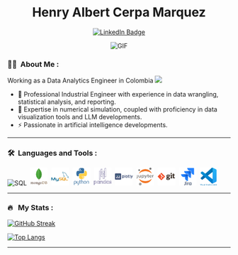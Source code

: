 <h1 align="center">Henry Albert Cerpa Marquez</h1>
<p align="center"><a href="https://www.linkedin.com/in/henrycerpam"><img src="https://img.shields.io/badge/LinkedIn-blue?style=for-the-badge&logo=linkedin&logoColor=white" alt="LinkedIn Badge"></a>
<p align="center">
    <img src="https://github.com/henrycerpam/data/blob/main/giphy.gif" alt="GIF" style="max-width: 100%; height: auto;">
</p>

### :woman_technologist: &nbsp;About Me :

Working as a Data Analytics Engineer in Colombia <img src="https://upload.wikimedia.org/wikipedia/commons/thumb/2/21/Flag_of_Colombia.svg/800px-Flag_of_Colombia.svg.png" width="20">

- 🔭 Professional Industrial Engineer with experience in data wrangling, statistical analysis, and reporting.
- 🌱 Expertise in numerical simulation, coupled with proficiency in data visualization tools and LLM developments.
- ⚡ Passionate in artificial intelligence developments.

---

### 🛠 &nbsp;Languages and Tools :

<p>
    <img src="https://c0.klipartz.com/pngpicture/28/601/gratis-png-ilustracion-del-logotipo-de-sql-base-de-datos-de-microsoft-sql-azure-servidor-de-microsoft-sql-base-de-datos-thumbnail.png" title="SQL"  alt="SQL" width="40" height="40"/>&nbsp;
    <img src="https://github.com/devicons/devicon/blob/master/icons/mongodb/mongodb-original-wordmark.svg" title="Mongo DB"  alt="Mongo DB" width="40" height="40"/>&nbsp;
    <img src="https://github.com/devicons/devicon/blob/master/icons/mysql/mysql-original-wordmark.svg" title="MySQL"  alt="MySQL" width="40" height="40"/>&nbsp;
    <img src="https://github.com/devicons/devicon/blob/master/icons/python/python-original-wordmark.svg" title="Python" **alt="Python" width="40" height="40"/>&nbsp;
    <img src="https://github.com/devicons/devicon/blob/master/icons/pandas/pandas-line-wordmark.svg" title="Pandas"  alt="Pandas" width="40" height="40"/>&nbsp;
    <img src="https://github.com/devicons/devicon/blob/master/icons/plotly/plotly-original-wordmark.svg" title="Plotly"  alt="Plotly" width="40" height="40"/>&nbsp;
    <img src="https://github.com/devicons/devicon/blob/master/icons/jupyter/jupyter-original-wordmark.svg" title="Jupiter Notebook"  alt="Jupiter Notebook" width="40" height="40"/>&nbsp;
    <img src="https://github.com/devicons/devicon/blob/master/icons/git/git-original-wordmark.svg" title="Git" **alt="Git" width="40" height="40"/>&nbsp;
    <img src="https://github.com/devicons/devicon/blob/master/icons/jira/jira-original-wordmark.svg" title="Jira" **alt="Jira" width="40" height="40"/>&nbsp;
    <img src="https://github.com/devicons/devicon/blob/master/icons/vscode/vscode-original-wordmark.svg" title="Visual Studio Code" **alt="Visual Studio Code" width="40" height="40"/>&nbsp;
</p>

---

### 🔥 &nbsp; My Stats :
[![GitHub Streak](http://github-readme-streak-stats.herokuapp.com?user=henrycerpam&theme=dark&background=000000)](https://git.io/streak-stats)

[![Top Langs](https://github-readme-stats.vercel.app/api/top-langs/?username=henrycerpam&layout=compact&theme=vision-friendly-dark)](https://github.com/anuraghazra/github-readme-stats)

---

